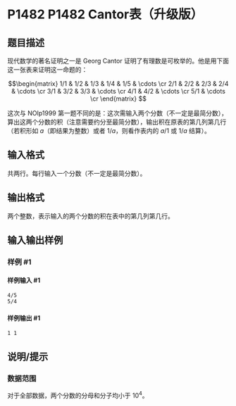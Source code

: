 # P1482 P1482 Cantor表（升级版）

## 题目描述

现代数学的著名证明之一是 Georg Cantor 证明了有理数是可枚举的。他是用下面这一张表来证明这一命题的：

$$\begin{matrix}
1/1 & 1/2 & 1/3 & 1/4 & 1/5 & \cdots \cr
2/1 & 2/2 & 2/3 & 2/4 &  \cdots \cr
3/1 & 3/2 & 3/3 &  \cdots \cr
4/1 & 4/2 &  \cdots \cr
5/1 &  \cdots \cr
\end{matrix}
$$

这次与 NOIp1999 第一题不同的是：这次需输入两个分数（不一定是最简分数），算出这两个分数的积（注意需要约分至最简分数），输出积在原表的第几列第几行（若积形如 $a$（即结果为整数）或者 $1/a$，则看作表内的 $a/1$ 或 $1/a$ 结算）。


## 输入格式

共两行。每行输入一个分数（不一定是最简分数）。


## 输出格式

两个整数，表示输入的两个分数的积在表中的第几列第几行。


## 输入输出样例

### 样例 #1

#### 样例输入 #1

```
4/5
5/4
```

#### 样例输出 #1

```
1 1
```

## 说明/提示

### 数据范围

对于全部数据，两个分数的分母和分子均小于 $10^4$。
